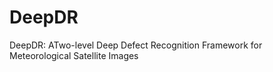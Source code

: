 # DeepDR
 DeepDR: ATwo-level Deep Defect Recognition Framework for  Meteorological Satellite Images
